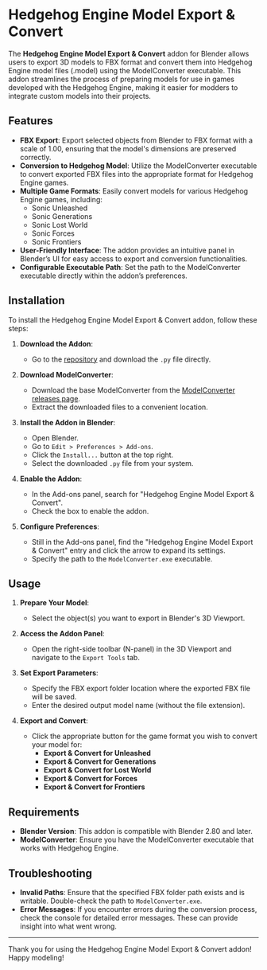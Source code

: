 # Hedgehog Engine Model Export & Convert

The **Hedgehog Engine Model Export & Convert** addon for Blender allows users to export 3D models to FBX format and convert them into Hedgehog Engine model files (.model) using the ModelConverter executable. This addon streamlines the process of preparing models for use in games developed with the Hedgehog Engine, making it easier for modders to integrate custom models into their projects.

## Features

- **FBX Export**: Export selected objects from Blender to FBX format with a scale of 1.00, ensuring that the model's dimensions are preserved correctly.
- **Conversion to Hedgehog Model**: Utilize the ModelConverter executable to convert exported FBX files into the appropriate format for Hedgehog Engine games.
- **Multiple Game Formats**: Easily convert models for various Hedgehog Engine games, including:
  - Sonic Unleashed
  - Sonic Generations
  - Sonic Lost World
  - Sonic Forces
  - Sonic Frontiers
- **User-Friendly Interface**: The addon provides an intuitive panel in Blender’s UI for easy access to export and conversion functionalities.
- **Configurable Executable Path**: Set the path to the ModelConverter executable directly within the addon’s preferences.

## Installation

To install the Hedgehog Engine Model Export & Convert addon, follow these steps:

1. **Download the Addon**:
   - Go to the [repository](https://github.com/Wunaa/hedgehog-model-export) and download the `.py` file directly.

2. **Download ModelConverter**:
   - Download the base ModelConverter from the [ModelConverter releases page](https://github.com/blueskythlikesclouds/ModelConverter/releases/tag/v1.0.2).
   - Extract the downloaded files to a convenient location.

3. **Install the Addon in Blender**:
   - Open Blender.
   - Go to `Edit > Preferences > Add-ons`.
   - Click the `Install...` button at the top right.
   - Select the downloaded `.py` file from your system.

4. **Enable the Addon**:
   - In the Add-ons panel, search for "Hedgehog Engine Model Export & Convert".
   - Check the box to enable the addon.

5. **Configure Preferences**:
   - Still in the Add-ons panel, find the "Hedgehog Engine Model Export & Convert" entry and click the arrow to expand its settings.
   - Specify the path to the `ModelConverter.exe` executable.

## Usage

1. **Prepare Your Model**:
   - Select the object(s) you want to export in Blender's 3D Viewport.

2. **Access the Addon Panel**:
   - Open the right-side toolbar (N-panel) in the 3D Viewport and navigate to the `Export Tools` tab.

3. **Set Export Parameters**:
   - Specify the FBX export folder location where the exported FBX file will be saved.
   - Enter the desired output model name (without the file extension).

4. **Export and Convert**:
   - Click the appropriate button for the game format you wish to convert your model for:
     - **Export & Convert for Unleashed**
     - **Export & Convert for Generations**
     - **Export & Convert for Lost World**
     - **Export & Convert for Forces**
     - **Export & Convert for Frontiers**

## Requirements

- **Blender Version**: This addon is compatible with Blender 2.80 and later.
- **ModelConverter**: Ensure you have the ModelConverter executable that works with Hedgehog Engine.

## Troubleshooting

- **Invalid Paths**: Ensure that the specified FBX folder path exists and is writable. Double-check the path to `ModelConverter.exe`.
- **Error Messages**: If you encounter errors during the conversion process, check the console for detailed error messages. These can provide insight into what went wrong.

---

Thank you for using the Hedgehog Engine Model Export & Convert addon! Happy modeling!
